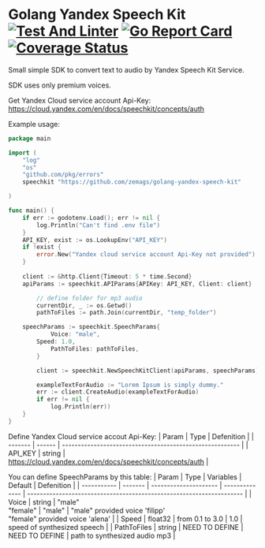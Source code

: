 # Golang Yandex Speech Kit [![Test And Linter](https://github.com/zemags/golang-yandex-speech-kit/actions/workflows/pipeline.yml/badge.svg?branch=master)](https://github.com/zemags/golang-yandex-speech-kit/actions/workflows/pipeline.yml) [![Go Report Card](https://goreportcard.com/badge/github.com/zemags/golang-yandex-speech-kit)](https://goreportcard.com/report/github.com/zemags/golang-yandex-speech-kit) [![Coverage Status](https://coveralls.io/repos/github/zemags/golang-yandex-speech-kit/badge.svg?branch=master)](https://coveralls.io/github/zemags/golang-yandex-speech-kit?branch=master)


Small simple SDK to convert text to audio by Yandex Speech Kit Service.

SDK uses only premium voices.

Get Yandex Cloud service account Api-Key: https://cloud.yandex.com/en/docs/speechkit/concepts/auth

Example usage:
```go
package main

import (
    "log"
    "os"
    "github.com/pkg/errors"
    speechkit "https://github.com/zemags/golang-yandex-speech-kit"

)

func main() {
	if err := godotenv.Load(); err != nil {
		log.Println("Can't find .env file")
	}
	API_KEY, exist := os.LookupEnv("API_KEY")
	if !exist {
		error.New("Yandex cloud service account Api-Key not provided")
	}
	
	client := &http.Client{Timeout: 5 * time.Second}
	apiParams := speechkit.APIParams{APIKey: API_KEY, Client: client}

        // define folder for mp3 audio
        currentDir, _ := os.Getwd()
        pathToFiles := path.Join(currentDir, "temp_folder")

	speechParams := speechkit.SpeechParams{
        	Voice: "male",
		Speed: 1.0,
        	PathToFiles: pathToFiles,
        }

        client := speechkit.NewSpeechKitClient(apiParams, speechParams)

        exampleTextForAudio := "Lorem Ipsum is simply dummy."
        err := client.CreateAudio(exampleTextForAudio)
        if err != nil {
           	log.Println(err))
	}
}

```
Define Yandex Cloud service accout Api-Key:
| Param   | Type   | Defenition                                               |
| ------- | ------ | -------------------------------------------------------- |
| API_KEY | string | https://cloud.yandex.com/en/docs/speechkit/concepts/auth |


You can define SpeechParams by this table:
| Param       | Type    | Variables             | Default        | Defenition                                                           |
| ----------- | ------- | --------------------- | -------------- | -------------------------------------------------------------------- |
| Voice       | string  | "male" <br/> "female" | "male"         | "male" provided voice 'filipp' <br/> "female" provided voice 'alena' |
| Speed       | float32 | from 0.1 to 3.0       | 1.0            | speed of synthesized speech                                          |
| PathToFiles | string  | NEED TO DEFINE        | NEED TO DEFINE | path to synthesized audio mp3                                        |
